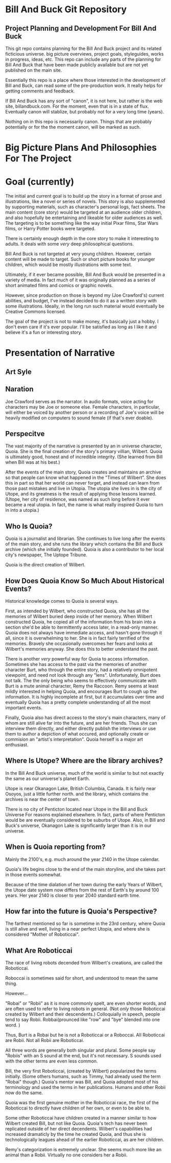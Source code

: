 
Bill And Buck Git Repository
===============================


Project Planning and Development For Bill And Buck
------------------------------------------------------

This git repo contains planning for the Bill And Buck project and its related ficticious universe.  big picture overviews, project goals, styleguides, works in progress, ideas, etc.  This repo can include any parts of the planning for Bill And Buck that have been made publicly available but are not yet published on the main site.

Essentially this repo is a place where those interested in the development of Bill and Buck, can read some of the pre-production work.  It really helps for getting comments and feedback.

If Bill And Buck has any sort of "canon", it is not here, but rather is the web site, billandbuck.com.  For the moment, even that is in a state of flux.  Eventually canon will stablize, but probably not for a very long time (years).

Nothing on in this repo is necessarily canon.  Things that are probably potentially or for the the moment canon, will be marked as such.




Big Picture Plans And Philosophies For The Project
================================================


Goal (currently)
====================

The initial and current goal is to build up the story in a format of prose and illustrations, like a novel or series of novels. This story is also supplemented by supporting materials, such as character's personal logs, fact sheets. The main content (core story) would be targeted at an audience older children, and also hopefully be entertaining and likeable for older audiences as well.  The targeting is to be something like the way initial Pixar films, Star Wars films, or Harry Potter books were targeted.

There is certainly enough depth in the core story to make it interesting to adults. It deals with some *very* deep philosophical questions.

Bill And Buck is not targeted at very young children. However, certain content will be made to target. Such or short picture books for younger children, which would be mostly illustrations with some text.

Ultimately, if it ever became possible, Bill And Buck would be presented in a variety of media.  In fact much of it was originally planned as a series of short animated films and comics or graphic novels.

However, since production on those is beyond my (Joe Crawford's) current abilities, and budget, I've instead decided to do it as a written story with some illustrations.  Ideally, in the long run such material would eventually be Creative Commons licensed.

The goal of the project is not to make money, it's basically just a hobby. I don't even care if it's ever popular. I'll be satisfied as long as I like it and believe it's a fun or interesting story.






Presentation of Narrative
==============================

Art Syle
-----------------






Naration
-----------

Joe Crawford serves as the narrator. In audio formats, voice acting for characters may be Joe or someone else. Female characters, in particular, will either be voiced by another person or a recording of Joe's voice will be heavily modified on computers to sound female (if that's ever doable).


Perspecitve
------------

The vast majority of the narrative is presented by an in universe character, Quoia.  She is the final creation of the story's primary villian, Wilbert. Quoia is ultimately good, honest and of incredible integrity. (She learned from Bill when Bill was at his best.)

After the events of the main story, Quoia creates and maintains an archive so that people can know what happened in the "Times of Wilbert". She does this in part so that her world can never forget, and instead can learn from those past mistakes and live in Utopia. The utopia she lives in is the city of Utope, and its greatness is the result of applying those lessons learned. (Utope, her city of residence, was named as such long before it ever became a real utopia. In fact, the name is what really inspired Quoia to turn in into a utopia.)



Who Is Quoia?
-------------------

Quoia is a journalist and librarian. She continues to live long after the events of the main story, and she runs the library which contains the Bill and Buck archive (which she initially founded). Quoia is also a contributor to her local city's newspaper, The Uptope Tribune.

Quoia is the direct creation of Wilbert.


How Does Quoia Know So Much About Historical Events?
-----------------------------------------------

Historical knowledge comes to Quoia is several ways.

First, as intended by Wilbert, who constructed Quoia, she has all the memories of Wilbert buried deep inside of her memory. When Wilbert constructed Quoia, he copied all of the information from his brain into a section she'd be able to itermittently access later, in a read-only manner.  Quoia does not always have immediate access, and hasn't gone through it all, since it is overwhelming to her. She is in fact fairly terrified of the memories. Bravely she occasionally overcomes her fears and looks at Wilbert's memories anyway. She does this to better understand the past.

There is another *very* powerful way for Quoia to access information. Sometimes she has access to the past via the memories of another character Burt, who through the entire story, had a relatively omnipotent viewpoint, and need not look through any "lens". Unfortunately, Burt does not talk.  The the only being who seems to effectively communicate with Burt is a mute animal character, Remy the Raccoon. Remy seems at least mildly interested in helping Quoia, and encourages Burt to cough up the information. It is highly incomplete at first, but it accumulates over time and eventually Quoia has a pretty complete understanding of all the most important events.

Finally, Quoia also has direct access to the story's main characters, many of whom are still alive far into the future, and are her friends. Thus she can interview them directly, and either directly publish the interviews or use them to author a depiction of what occured, and optionally create or commision an "artist's interpretation". Quoia herself is  a major art enthusiast.



Where Is Utope? Where are the library archives?
-------------------------

In the Bill And Buck universe, much of the world is similar to but not exactly the same as our universe's planet Earth.

Utope is near Okanagon Lake, British Columbia, Canada.  It is fairly near Osoyos, just a little further north. and the library, which contains the archives is near the center of town.

There is no city of Penticton located near Utope in the Bill and Buck Universe For reasons explained elsewhere.  In fact, parts of where Penticton would be are eventually considered to be suburbs of Utope. Also, in Bill and Buck's universe, Okanagon Lake is significantly larger than it is in our universe.


When is Quoia reporting from?
----------------------------------

Mainly the 2100's, e.g. much around the year 2140 in the Utope calendar.

Quoia's life begins close to the end of the main storyline, and she takes part in those events somewhat.

Because of the time dialation of her town during the early Years of Wilbert, the Utope date system now differs from the rest of Earth's by around 100 years. Her year 2140 is closer to year 2040 standard earth time.


How far into the future is Quoia's Perspective?
--------------------------------------------------------

The farthest mentioned so far is sometime in the 23rd century, where Quoia is still alive and well, living in a near perfect Utopia, and where she is considered "Mother of Roboticcai".





What Are Roboticcai
----------------------
The race of living robots decended from Wilbert's creations, are called the Roboticcai.

Roboccai is sometimes said for short, and understood to mean the same thing.

However...

"Robai" or "Robii" as it is more commonly spelt, are even shorter words, and are often used to refer to living robots in general. (Not *only* those Roboticcai created by Wilbert and their descendents.) Colloquially in speech, people tend to say Robii. Robbai(prounced like "row" and "bye" blended into one word. )   

Thus, Burt is a Robai but he is not a Roboticcai or a Roboccai.  All Roboticcai are Robii. Not all Robii are Roboticcai.

All three words are generally both singular and plural. Some people say "Robiis" with an S sound at the end, but it's not necessary. S sounds used with the other terms are even less common.

Bill, the very first Roboticcai, (created by Wilbert) popularized the terms initially. (Some others humans, such as Timmy, had already used the term "Robai" though.) Quoia's mentor was Bill, and Quoia adopted most of his terminology and used the terms in her publications.  Humans and other Robii now do the same.

Quoia was the first genuine mother in the Roboticcai race, the first of the Roboticcai to directly have children of her own, or even to be able to.

Some other Roboticcai have children created in a manner similar to how Wilbert created Bill, but not like Quoia. Quoia's tech has never been replicated outside of her direct decendents. Wilbert's capabilities had increased dramaticly by the time he created Quoia, and thus she is technologically leagues ahead of the earlier Roboticcai, as are her children.

Remy's categorization is extremely unclear.  She seems much more like an animal than a Robii. Virtually no one considers her a Robii.




